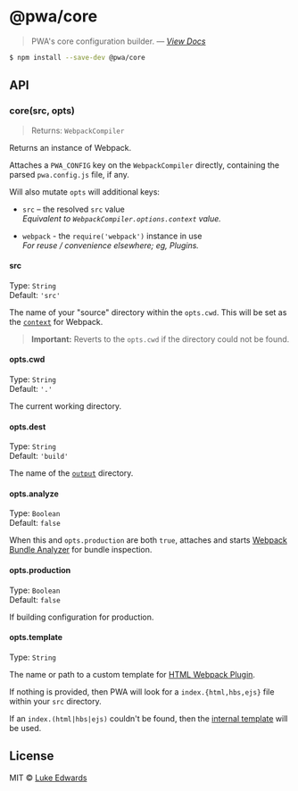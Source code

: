 # @pwa/core

> PWA's core configuration builder. &mdash; [_View Docs_](https://pwa.cafe)

```sh
$ npm install --save-dev @pwa/core
```

## API

### core(src, opts)
> Returns: `WebpackCompiler`

Returns an instance of Webpack.

Attaches a `PWA_CONFIG` key on the `WebpackCompiler` directly, containing the parsed `pwa.config.js` file, if any.

Will also mutate `opts` will additional keys:

* `src` – the resolved `src` value<br>
  _Equivalent to `WebpackCompiler.options.context` value._

* `webpack` - the `require('webpack')` instance in use<br>
  _For reuse / convenience elsewhere; eg, Plugins._

#### src
Type: `String`<br>
Default: `'src'`

The name of your "source" directory within the `opts.cwd`. This will be set as the [`context`](https://webpack.js.org/configuration/entry-context/#context) for Webpack.

> **Important:** Reverts to the `opts.cwd` if the directory could not be found.

#### opts.cwd
Type: `String`<br>
Default: `'.'`

The current working directory.

#### opts.dest
Type: `String`<br>
Default: `'build'`

The name of the [`output`](https://webpack.js.org/configuration/output/#output-path) directory.

#### opts.analyze
Type: `Boolean`<br>
Default: `false`

When this and `opts.production` are both `true`, attaches and starts [Webpack Bundle Analyzer](https://github.com/webpack-contrib/webpack-bundle-analyzer) for bundle inspection.

#### opts.production
Type: `Boolean`<br>
Default: `false`

If building configuration for production.

#### opts.template
Type: `String`

The name or path to a custom template for [HTML Webpack Plugin](https://github.com/jantimon/html-webpack-plugin).

If nothing is provided, then PWA will look for a `index.{html,hbs,ejs}` file within your `src` directory.

If an `index.(html|hbs|ejs)` couldn't be found, then the [internal template](https://github.com/lukeed/pwa/blob/master/packages/core/webpack/template.ejs) will be used.


## License

MIT © [Luke Edwards](https://lukeed.com)

